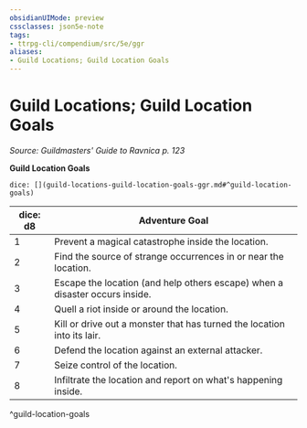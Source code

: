 ```yaml
---
obsidianUIMode: preview
cssclasses: json5e-note
tags:
- ttrpg-cli/compendium/src/5e/ggr
aliases:
- Guild Locations; Guild Location Goals
---
```

# Guild Locations; Guild Location Goals
*Source: Guildmasters' Guide to Ravnica p. 123* 

**Guild Location Goals**

`dice: [](guild-locations-guild-location-goals-ggr.md#^guild-location-goals)`

| dice: d8 | Adventure Goal |
|----------|----------------|
| 1 | Prevent a magical catastrophe inside the location. |
| 2 | Find the source of strange occurrences in or near the location. |
| 3 | Escape the location (and help others escape) when a disaster occurs inside. |
| 4 | Quell a riot inside or around the location. |
| 5 | Kill or drive out a monster that has turned the location into its lair. |
| 6 | Defend the location against an external attacker. |
| 7 | Seize control of the location. |
| 8 | Infiltrate the location and report on what's happening inside. |
^guild-location-goals